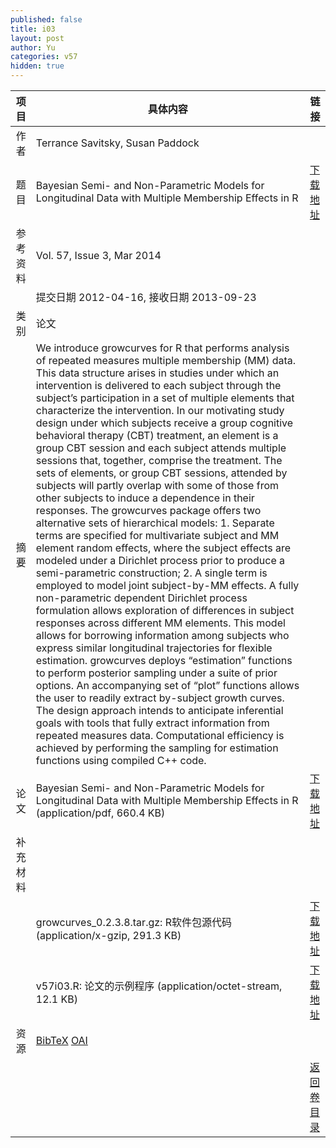 ```yaml
---
published: false
title: i03
layout: post
author: Yu
categories: v57
hidden: true
---
```


| 项目 | 具体内容 | 链接 |
|---:|---|---|
| 作者 | Terrance Savitsky, Susan Paddock| |
| 题目 |Bayesian Semi- and Non-Parametric Models for Longitudinal Data with Multiple Membership Effects in R | [下载地址](http://www.jstatsoft.org/v57/i03/paper) |
| 参考资料 |Vol. 57, Issue 3, Mar 2014 | |
| | 提交日期 2012-04-16, 接收日期 2013-09-23| | 
| 类别 | 论文| |
| 摘要 | We introduce growcurves for R that performs analysis of repeated measures multiple membership (MM) data. This data structure arises in studies under which an intervention is delivered to each subject through the subject’s participation in a set of multiple elements that characterize the intervention. In our motivating study design under which subjects receive a group cognitive behavioral therapy (CBT) treatment, an element is a group CBT session and each subject attends multiple sessions that, together, comprise the treatment. The sets of elements, or group CBT sessions, attended by subjects will partly overlap with some of those from other subjects to induce a dependence in their responses. The growcurves package offers two alternative sets of hierarchical models: 1. Separate terms are specified for multivariate subject and MM element random effects, where the subject effects are modeled under a Dirichlet process prior to produce a semi-parametric construction; 2. A single term is employed to model joint subject-by-MM effects. A fully non-parametric dependent Dirichlet process formulation allows exploration of differences in subject responses across different MM elements. This model allows for borrowing information among subjects who express similar longitudinal trajectories for flexible estimation. growcurves deploys “estimation” functions to perform posterior sampling under a suite of prior options. An accompanying set of “plot” functions allows the user to readily extract by-subject growth curves. The design approach intends to anticipate inferential goals with tools that fully extract information from repeated measures data. Computational efficiency is achieved by performing the sampling for estimation functions using compiled C++ code.| |
| 论文 | Bayesian Semi- and Non-Parametric Models for Longitudinal Data with Multiple Membership Effects in R  (application/pdf, 660.4 KB)| [下载地址](http://www.jstatsoft.org/v57/i03/paper) |
| 补充材料 | | |
| |growcurves_0.2.3.8.tar.gz: R软件包源代码  (application/x-gzip, 291.3 KB)|  [下载地址](http://www.jstatsoft.org/v57/i03/supp/1) |
| |v57i03.R:                  论文的示例程序  (application/octet-stream, 12.1 KB)|  [下载地址](http://www.jstatsoft.org/v57/i03/supp/2) |
| 资源 | [BibTeX](http://www.jstatsoft.org/v57/i03/bibtex) [OAI](http://www.jstatsoft.org/oai?verb=GetRecord&identifier=oai.jstatsoft/v57/i03&prefix=oai_dc)| |
| |  | [返回卷目录]({{site.baseurl}}/volume/v57.html) |